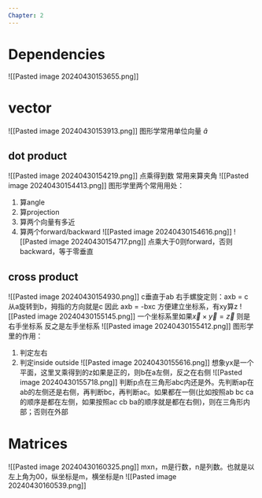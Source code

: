 ```yaml
---
Chapter: 2
---
```

# Dependencies
![[Pasted image 20240430153655.png]]
# vector
![[Pasted image 20240430153913.png]]
图形学常用单位向量  $\hat{a}$ 

## dot product
![[Pasted image 20240430154219.png]]
点乘得到数
常用来算夹角
![[Pasted image 20240430154413.png]]
图形学里两个常用用处：
1. 算angle
2. 算projection
3. 算两个向量有多近
4. 算两个forward/backward
![[Pasted image 20240430154616.png]]
![[Pasted image 20240430154717.png]]
点乘大于0则forward，否则backward，等于零垂直

## cross product
![[Pasted image 20240430154930.png]]
c垂直于ab
右手螺旋定则：axb = c 从a旋转到b，拇指的方向就是c
因此 axb = -bxc
方便建立坐标系，有xy算z
![[Pasted image 20240430155145.png]]
一个坐标系里如果$\vec{x} \times \vec{y} = \vec{z}$ 则是右手坐标系 反之是左手坐标系
![[Pasted image 20240430155412.png]]
图形学里的作用：
1. 判定左右
2. 判定inside outside
![[Pasted image 20240430155616.png]]
想象yx是一个平面，这里叉乘得到的z如果是正的，则b在a左侧，反之在右侧
![[Pasted image 20240430155718.png]]
判断p点在三角形abc内还是外。先判断ap在ab的左侧还是右侧，再判断bc，再判断ac。如果都在一侧(比如按照ab bc ca的顺序是都在左侧，如果按照ac cb ba的顺序就是都在右侧)，则在三角形内部；否则在外部

# Matrices
![[Pasted image 20240430160325.png]]
mxn，m是行数，n是列数。也就是以左上角为00，纵坐标是m，横坐标是n
![[Pasted image 20240430160539.png]]


